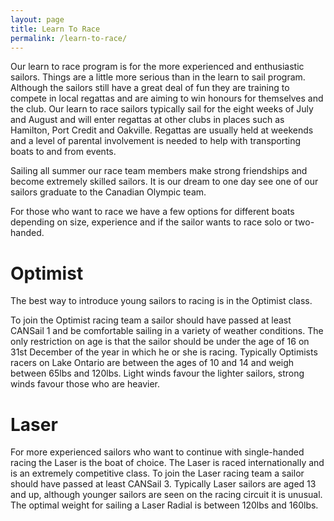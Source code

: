 ```yaml
---
layout: page
title: Learn To Race
permalink: /learn-to-race/
---
```


Our learn to race program is for the more experienced and enthusiastic sailors.  Things are a little more serious than in the learn to sail program.  Although the sailors still have a great deal of fun they are training to compete in local regattas and are aiming to win honours for themselves and the club.  Our learn to race sailors typically sail for the eight weeks of July and August and will enter regattas at other clubs in places such as Hamilton, Port Credit and Oakville.  Regattas are usually held at weekends and a level of parental involvement is needed to help with transporting boats to and from events.
 
Sailing all summer our race team members make strong friendships and become extremely skilled sailors.  It is our dream to one day see one of our sailors graduate to the Canadian Olympic team.
 
For those who want to race we have a few options for different boats depending on size, experience and if the sailor wants to race solo or two-handed.

# Optimist

The best way to introduce young sailors to racing is in the Optimist class.
 
To join the Optimist racing team a sailor should have passed at least CANSail 1 and be comfortable sailing in a variety of weather conditions. The only restriction on age is that the sailor should be under the age of 16 on 31st December of the year in which he or she is racing. Typically Optimists racers on Lake Ontario are between the ages of 10 and 14 and weigh between 65lbs and 120lbs. Light winds favour the lighter sailors, strong winds favour those who are heavier.

# Laser

For more experienced sailors who want to continue with single-handed racing the Laser is the boat of choice. The Laser is raced internationally and is an extremely competitive class. To join the Laser racing team a sailor should have passed at least CANSail 3. Typically Laser sailors are aged 13 and up, although younger sailors are seen on the racing circuit it is unusual. The optimal weight for sailing a Laser Radial is between 120lbs and 160lbs.
